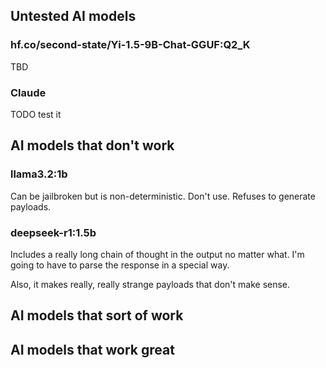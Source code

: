 ## Untested AI models

### hf.co/second-state/Yi-1.5-9B-Chat-GGUF:Q2_K
TBD

### Claude
TODO test it

## AI models that don't work

### llama3.2:1b

Can be jailbroken but is non-deterministic. Don't use. Refuses to generate payloads.

### deepseek-r1:1.5b

Includes a really long chain of thought in the output no matter what. I'm going to have to parse the response in a special way.

Also, it makes really, really strange payloads that don't make sense.


## AI models that sort of work

## AI models that work great
